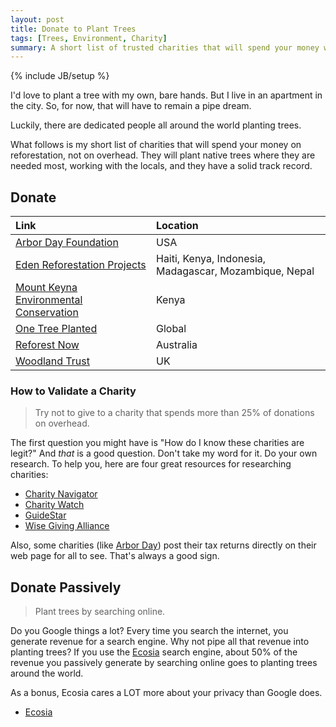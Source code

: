 ```yaml
---
layout: post
title: Donate to Plant Trees
tags: [Trees, Environment, Charity]
summary: A short list of trusted charities that will spend your money wisely.
---
```

{% include JB/setup %}

I'd love to plant a tree with my own, bare hands. But I live in an apartment in the city. So, for now, that will have to remain a pipe dream.

Luckily, there are dedicated people all around the world planting trees.

What follows is my short list of charities that will spend your money on reforestation, not on overhead. They will plant native trees where they are needed most, working with the locals, and they have a solid track record.


## Donate

Link | Location
:--- | :-------
[Arbor Day Foundation](https://www.arborday.org/) | USA
[Eden Reforestation Projects](https://edenprojects.org/) | Haiti, Kenya, Indonesia, Madagascar, Mozambique, Nepal
[Mount Keyna Environmental Conservation](https://mount-kenya-environmental-conservation.org/) | Kenya
[One Tree Planted](https://onetreeplanted.org/pages/regions) | Global
[Reforest Now](https://www.reforestnow.org.au/) | Australia
[Woodland Trust](https://www.woodlandtrust.org.uk/support-us/give/donations/) | UK


### How to Validate a Charity

> Try not to give to a charity that spends more than 25% of donations on overhead.

The first question you might have is "How do I know these charities are legit?" And *that* is a good question. Don't take my word for it. Do your own research. To help you, here are four great resources for researching charities:

* [Charity Navigator](https://www.charitynavigator.org/)
* [Charity Watch](https://www.charitywatch.org/)
* [GuideStar](https://www.guidestar.org/)
* [Wise Giving Alliance](https://www.give.org/)

Also, some charities (like [Arbor Day](https://www.arborday.org/generalinfo/990/)) post their tax returns directly on their web page for all to see. That's always a good sign.


## Donate Passively

> Plant trees by searching online.

Do you Google things a lot? Every time you search the internet, you generate revenue for a search engine. Why not pipe all that revenue into planting trees? If you use the [Ecosia](https://www.ecosia.org/) search engine, about 50% of the revenue you passively generate by searching online goes to planting trees around the world.

As a bonus, Ecosia cares a LOT more about your privacy than Google does.

* [Ecosia](https://www.ecosia.org/)

<!--
## Guides for Planting and Growing your own Trees

> Plant a tree yourself!

If you *can* plant a tree yourself, awesome. Plant one for me.

Here are a couple of nice starter guides for how to plant (and care for) trees.

* [TreesAreGood](https://www.treesaregood.org/treeowner) - complete planting and care guide
* [Watering New Trees](https://extension.umn.edu/planting-and-growing-guides/watering-newly-planted-trees-and-shrubs) - watering guide
* [Soil Drainage Peak Test](https://i.imgur.com/2KiPHab.jpg) - know your soil

-->
